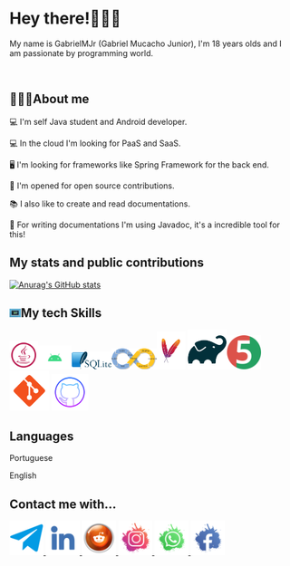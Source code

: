 <html>
<body>
<h1>Hey there!👋👋👋</h1>
<p>My name is GabrielMJr (Gabriel Mucacho Junior), I'm 18 years olds and I am passionate by programming world.</p>
<br/>
<h2>🙍🏽‍♂️About me</h2>
<p>💻 I'm self Java student and Android developer.</p>
<p>💻 In the cloud I'm looking for PaaS and SaaS.</p>
<p>🖥️ I'm looking for frameworks like Spring Framework for the back end.</p>
<p>👥 I'm opened for open source contributions.</p>
<p>📚 I also like to create and read documentations.</p>
<p>📝 For writing documentations I'm using Javadoc, it's a incredible tool for this!</p>
    
<h2>My stats and public contributions</h2>

[![Anurag's GitHub stats](https://github-readme-stats.vercel.app/api?username=gabrielmjr&show_icons=true&theme=dark)](https://github.com/anuraghazra/github-readme-stats)

<h2><img width="20px" src="https://raw.githubusercontent.com/gabrielmjr/gabrielmjr/main/images/computer.gif"/>My tech Skills</h3>

<img width="50px" src="https://raw.githubusercontent.com/gabrielmjr/gabrielmjr/main/images/java.svg"/><img width="60px" src="https://raw.githubusercontent.com/gabrielmjr/gabrielmjr/main/images/android.png"/><img width="70px" src="https://raw.githubusercontent.com/gabrielmjr/gabrielmjr/main/images/sqlite.png"/><img width="80px" src="https://raw.githubusercontent.com/gabrielmjr/gabrielmjr/main/images/ci-cd.png"/><img width="50px" src="https://raw.githubusercontent.com/gabrielmjr/gabrielmjr/main/images/maven.png"/>    <img width="70px" src="https://raw.githubusercontent.com/gabrielmjr/gabrielmjr/main/images/gradle.png"/><img width="60px" src="https://raw.githubusercontent.com/gabrielmjr/gabrielmjr/main/images/junit-jupiter.png"/><img width="70px" src="https://raw.githubusercontent.com/gabrielmjr/gabrielmjr/main/images/git.png"/>   <img width="65px" src="https://raw.githubusercontent.com/gabrielmjr/gabrielmjr/main/images/github.png"/>


<h2>Languages</h3>
<p>Portuguese</p>
<p>English</p>

<h2>Contact me with...</h2>

<a href="https://t.me/GabrielMJr05">
<img width="60px" src="https://raw.githubusercontent.com/gabrielmjr/gabrielmjr/main/images/telegram.png">
</a>
<a href="https://www.linkedin.com/in/gabriel-mucacho-797628239">
<img width="60px" src="https://raw.githubusercontent.com/gabrielmjr/gabrielmjr/main/images/linkedin.png">
</a>
<a href="https://www.reddit.com/u/GsbrielMJr?utm_medium=android_app&utm_source=share">
<img width="60px" src="https://raw.githubusercontent.com/gabrielmjr/gabrielmjr/main/images/reddit.png">
</a>
<a href="https://www.instagram.com/gabrielmjr05/">
<img width="60px" src="https://raw.githubusercontent.com/gabrielmjr/gabrielmjr/main/images/instagram.png">
</a>
<a href="https://wa.me/258844269896">
<img width="60px" src="https://raw.githubusercontent.com/gabrielmjr/gabrielmjr/main/images/whatsapp.png">
</a>
<a href="https://www.facebook.com/gabrielmucacho.junior.714">
<img width="60px" src="https://raw.githubusercontent.com/gabrielmjr/gabrielmjr/main/images/facebook.png">
</a>

</body>
</html>
